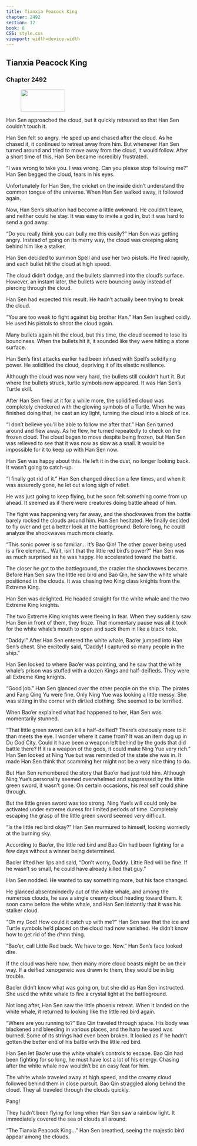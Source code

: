 ```yaml
---
title: Tianxia Peacock King
chapter: 2492
section: 12
book: 8
CSS: style.css
viewport: width=device-width
---
```


## Tianxia Peacock King

### Chapter 2492

<figure>
	<img src="../Images/gem.gif" alt="" id="gem" width="120" height="60" />
</figure>

Han Sen approached the cloud, but it quickly retreated so that Han Sen couldn’t touch it.

Han Sen felt so angry. He sped up and chased after the cloud. As he chased it, it continued to retreat away from him. But whenever Han Sen turned around and tried to move away from the cloud, it would follow. After a short time of this, Han Sen became incredibly frustrated.

“I was wrong to take you. I was wrong. Can you please stop following me?” Han Sen begged the cloud, tears in his eyes.

Unfortunately for Han Sen, the cricket on the inside didn’t understand the common tongue of the universe. When Han Sen walked away, it followed again.

Now, Han Sen’s situation had become a little awkward. He couldn’t leave, and neither could he stay. It was easy to invite a god in, but it was hard to send a god away.

“Do you really think you can bully me this easily?” Han Sen was getting angry. Instead of going on its merry way, the cloud was creeping along behind him like a stalker.

Han Sen decided to summon Spell and use her two pistols. He fired rapidly, and each bullet hit the cloud at high speed.

The cloud didn’t dodge, and the bullets slammed into the cloud’s surface. However, an instant later, the bullets were bouncing away instead of piercing through the cloud.

Han Sen had expected this result. He hadn’t actually been trying to break the cloud.

“You are too weak to fight against big brother Han.” Han Sen laughed coldly. He used his pistols to shoot the cloud again.

Many bullets again hit the cloud, but this time, the cloud seemed to lose its bounciness. When the bullets hit it, it sounded like they were hitting a stone surface.

Han Sen’s first attacks earlier had been infused with Spell’s solidifying power. He solidified the cloud, depriving it of its elastic resilience.

Although the cloud was now very hard, the bullets still couldn’t hurt it. But where the bullets struck, turtle symbols now appeared. It was Han Sen’s Turtle skill.

After Han Sen fired at it for a while more, the solidified cloud was completely checkered with the glowing symbols of a Turtle. When he was finished doing that, he cast an icy light, turning the cloud into a block of ice.

“I don’t believe you’ll be able to follow me after that.” Han Sen turned around and flew away. As he flew, he turned repeatedly to check on the frozen cloud. The cloud began to move despite being frozen, but Han Sen was relieved to see that it was now as slow as a snail. It would be impossible for it to keep up with Han Sen now.

Han Sen was happy about this. He left it in the dust, no longer looking back. It wasn’t going to catch-up.

“I finally got rid of it.” Han Sen changed direction a few times, and when it was assuredly gone, he let out a long sigh of relief.

He was just going to keep flying, but he soon felt something come from up ahead. It seemed as if there were creatures doing battle ahead of him.

The fight was happening very far away, and the shockwaves from the battle barely rocked the clouds around him. Han Sen hesitated. He finally decided to fly over and get a better look at the battleground. Before long, he could analyze the shockwaves much more clearly.

“This sonic power is so familiar… It’s Bao Qin! The other power being used is a fire element… Wait, isn’t that the little red bird’s power?” Han Sen was as much surprised as he was happy. He accelerated toward the battle.

The closer he got to the battleground, the crazier the shockwaves became. Before Han Sen saw the little red bird and Bao Qin, he saw the white whale positioned in the clouds. It was chasing two King class knights from the Extreme King.

Han Sen was delighted. He headed straight for the white whale and the two Extreme King knights.

The two Extreme King knights were fleeing in fear. When they suddenly saw Han Sen in front of them, they froze. That momentary pause was all it took for the white whale’s mouth to open and suck them in like a black hole.

“Daddy!” After Han Sen entered the white whale, Bao’er jumped into Han Sen’s chest. She excitedly said, “Daddy! I captured so many people in the ship.”

Han Sen looked to where Bao’er was pointing, and he saw that the white whale’s prison was stuffed with a dozen Kings and half-deifieds. They were all Extreme King knights.

“Good job.” Han Sen glanced over the other people on the ship. The pirates and Fang Qing Yu were fine. Only Ning Yue was looking a little messy. She was sitting in the corner with dirtied clothing. She seemed to be terrified.

When Bao’er explained what had happened to her, Han Sen was momentarily stunned.

“That little green sword can kill a half-deified? There’s obviously more to it than meets the eye. I wonder where it came from? It was an item dug up in Du God City. Could it have been a weapon left behind by the gods that did battle there? If it is a weapon of the gods, it could make Ning Yue very rich.” Han Sen looked at Ning Yue but was reminded of the state she was in. It made Han Sen think that scamming her might not be a very nice thing to do.

But Han Sen remembered the story that Bao’er had just told him. Although Ning Yue’s personality seemed overwhelmed and suppressed by the little green sword, it wasn’t gone. On certain occasions, his real self could shine through.

But the little green sword was too strong. Ning Yue’s will could only be activated under extreme duress for limited periods of time. Completely escaping the grasp of the little green sword seemed very difficult.

“Is the little red bird okay?” Han Sen murmured to himself, looking worriedly at the burning sky.

According to Bao’er, the little red bird and Bao Qin had been fighting for a few days without a winner being determined.

Bao’er lifted her lips and said, “Don’t worry, Daddy. Little Red will be fine. If he wasn’t so small, he could have already killed that guy.”

Han Sen nodded. He wanted to say something more, but his face changed.

He glanced absentmindedly out of the white whale, and among the numerous clouds, he saw a single creamy cloud heading toward them. It soon came before the white whale, and Han Sen instantly that it was his stalker cloud.

“Oh my God! How could it catch up with me?” Han Sen saw that the ice and Turtle symbols he’d placed on the cloud had now vanished. He didn’t know how to get rid of the d*mn thing.

“Bao’er, call Little Red back. We have to go. Now.” Han Sen’s face looked dire.

If the cloud was here now, then many more cloud beasts might be on their way. If a deified xenogeneic was drawn to them, they would be in big trouble.

Bao’er didn’t know what was going on, but she did as Han Sen instructed. She used the white whale to fire a crystal light at the battleground.

Not long after, Han Sen saw the little phoenix retreat. When it landed on the white whale, it returned to looking like the little red bird again.

“Where are you running to?” Bao Qin traveled through space. His body was blackened and bleeding in various places, and the harp he used was burned. Some of its strings had even been broken. It looked as if he hadn’t gotten the better end of his battle with the little red bird.

Han Sen let Bao’er use the white whale’s controls to escape. Bao Qin had been fighting for so long, he must have lost a lot of his energy. Chasing after the white whale now wouldn’t be an easy feat for him.

The white whale traveled away at high speed, and the creamy cloud followed behind them in close pursuit. Bao Qin straggled along behind the cloud. They all traveled through the clouds quickly.

Pang!

They hadn’t been flying for long when Han Sen saw a rainbow light. It immediately covered the sea of clouds all around.

“The Tianxia Peacock King…” Han Sen breathed, seeing the majestic bird appear among the clouds.